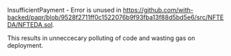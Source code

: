 InsufficientPayment - Error is unused in 
https://github.com/with-backed/papr/blob/9528f2711ff0c1522076b9f93fba13f88d5bd5e6/src/NFTEDA/NFTEDA.sol.

This results in unneccecary polluting of code and wasting gas on deployment.